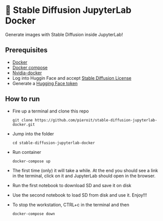 
# 🐔 Stable Diffusion JupyterLab Docker

Generate images with Stable Diffusion inside JupyterLab!

## Prerequisites
- [Docker](https://docs.docker.com/get-docker/)
- [Docker compose](https://docs.docker.com/compose/install/)
- [Nvidia-docker](https://github.com/NVIDIA/nvidia-docker)
- Log into Huggin Face and accept [Stable Diffusion License](https://huggingface.co/CompVis/stable-diffusion-v1-4)
- Generate a [Hugging Face token](https://huggingface.co/settings/tokens)

## How to run
- Fire up a terminal and clone this repo

    ```
    git clone https://github.com/pieroit/stable-diffusion-jupyterlab-docker.git
    ```
 - Jump into the folder

    ```
    cd stable-diffusion-jupyterlab-docker
    ```
- Run container

    ```
    docker-compose up
    ```

- The first time (only) it will take a while. At the end you should see a link in the terminal, click on it and JupyterLab should open in the browser.

- Run the first notebook to download SD and save it on disk
- Use the second notebook to load SD from disk and use it. Enjoy!!!

- To stop the workstation, CTRL+c in the terminal and then

    ```
    docker-compose down
    ```
